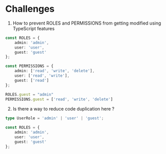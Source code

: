 # Challenges

1. How to prevent ROLES and PERMISSIONS from getting modified using TypeScript features

```ts
const ROLES = {
    admin: 'admin',
    user: 'user',
    guest: 'guest'
};

const PERMISSIONS = {
    admin: ['read', 'write', 'delete'],
    user: ['read', 'write'],
    guest: ['read']
};

ROLES.guest = "admin"
PERMISSIONS.guest = ['read', 'write', 'delete']
```

2. Is there a way to reduce code duplication here ?

```ts
type UserRole = 'admin' | 'user' | 'guest';

const ROLES = {
    admin: 'admin',
    user: 'user',
    guest: 'guest'
};
```